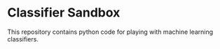 # Classifier Sandbox
This repository contains python code for playing with machine learning classifiers.
